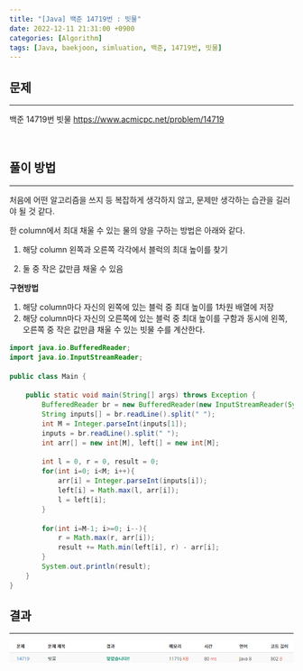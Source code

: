 ```yaml
---
title: "[Java] 백준 14719번 : 빗물"
date: 2022-12-11 21:31:00 +0900
categories: [Algorithm]
tags: [Java, baekjoon, simluation, 백준, 14719번, 빗물]
---
```


## 문제

---

백준 14719번 빗물
<https://www.acmicpc.net/problem/14719>

<br>

## 풀이 방법

---

처음에 어떤 알고리즘을 쓰지 등 복잡하게 생각하지 않고, 문제만 생각하는 습관을 길러야 될 것 같다.

한 column에서 최대 채울 수 있는 물의 양을 구하는 방법은 아래와 같다.

1. 해당 column 왼쪽과 오른쪽 각각에서 블럭의 최대 높이를 찾기

2. 둘 중 작은 값만큼 채울 수 있음

**구현방법**

1. 해당 column마다 자신의 왼쪽에 있는 블럭 중 최대 높이를 1차원 배열에 저장
2. 해당 column마다 자신의 오른쪽에 있는 블럭 중 최대 높이를 구함과 동시에 왼쪽, 오른쪽 중 작은 값만큼 채울 수 있는 빗물 수를 계산한다.

```java
import java.io.BufferedReader;
import java.io.InputStreamReader;

public class Main {

    public static void main(String[] args) throws Exception {
        BufferedReader br = new BufferedReader(new InputStreamReader(System.in));
        String inputs[] = br.readLine().split(" ");
        int M = Integer.parseInt(inputs[1]);
        inputs = br.readLine().split(" ");
        int arr[] = new int[M], left[] = new int[M];

        int l = 0, r = 0, result = 0;
        for(int i=0; i<M; i++){
            arr[i] = Integer.parseInt(inputs[i]);
            left[i] = Math.max(l, arr[i]);
            l = left[i];
        }

        for(int i=M-1; i>=0; i--){
            r = Math.max(r, arr[i]);
            result += Math.min(left[i], r) - arr[i];
        }
        System.out.println(result);
    }
}
```

## 결과

---

<img src="/assets/img/post/boj14719_result.png"/>

